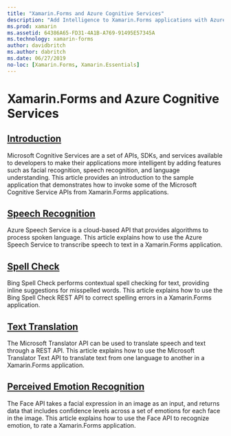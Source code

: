 ```yaml
---
title: "Xamarin.Forms and Azure Cognitive Services"
description: "Add Intelligence to Xamarin.Forms applications with Azure Cognitive Services, including speech recognition, spell check, text translation, and emotion recognition."
ms.prod: xamarin
ms.assetid: 64386A65-FD31-4A1B-A769-91495E57345A
ms.technology: xamarin-forms
author: davidbritch
ms.author: dabritch
ms.date: 06/27/2019
no-loc: [Xamarin.Forms, Xamarin.Essentials]
---
```


# Xamarin.Forms and Azure Cognitive Services

## [Introduction](introduction.md)

Microsoft Cognitive Services are a set of APIs, SDKs, and services available to developers to make their applications more intelligent by adding features such as facial recognition, speech recognition, and language understanding. This article provides an introduction to the sample application that demonstrates how to invoke some of the Microsoft Cognitive Service APIs from Xamarin.Forms applications.

## [Speech Recognition](speech-recognition.md)

Azure Speech Service is a cloud-based API that provides algorithms to process spoken language. This article explains how to use the Azure Speech Service to transcribe speech to text in a Xamarin.Forms application.

## [Spell Check](spell-check.md)

Bing Spell Check performs contextual spell checking for text, providing inline suggestions for misspelled words. This article explains how to use the Bing Spell Check REST API to correct spelling errors in a Xamarin.Forms application.

## [Text Translation](text-translation.md)

The Microsoft Translator API can be used to translate speech and text through a REST API. This article explains how to use the Microsoft Translator Text API to translate text from one language to another in a Xamarin.Forms application.

## [Perceived Emotion Recognition](emotion-recognition.md)

The Face API takes a facial expression in an image as an input, and returns data that includes confidence levels across a set of emotions for each face in the image. This article explains how to use the Face API to recognize emotion, to rate a Xamarin.Forms application.
